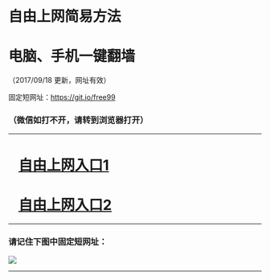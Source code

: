 ﻿# 自由上网简易方法

# 电脑、手机一键翻墙

（2017/09/18 更新，网址有效）

固定短网址：https://git.io/free99

### （微信如打不开，请转到浏览器打开）


***





# &nbsp;&nbsp; <a href="http://ft2948112344.fwq-tz1005.info/fwqtz01.html?t=091800112234 " target="_blank">自由上网入口1</a>
# &nbsp;&nbsp; <a href="http://ft1202325421.fwq-tz1006.info/fwqtz02.html?t=09180014939 " target="_blank">自由上网入口2</a>
***

### 请记住下图中固定短网址：

<img src="https://s3-us-west-2.amazonaws.com/fwq-1001/yjfq-20170905okok.png" /> 


***

